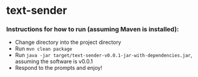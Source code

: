 # text-sender

### Instructions for how to run (assuming Maven is installed):
* Change directory into the project directory
* Run `mvn clean package`
* Run `java -jar target/text-sender-v0.0.1-jar-with-dependencies.jar`, assuming the software is v0.0.1
* Respond to the prompts and enjoy!
